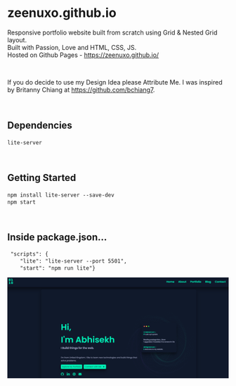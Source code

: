 # zeenuxo.github.io

Responsive portfolio website built from scratch using Grid & Nested Grid layout.
<br>
Built with Passion, Love and HTML, CSS, JS.
<br>
Hosted on Github Pages - https://zeenuxo.github.io/

<br>

If you do decide to use my Design Idea please Attribute Me. 
I was inspired by Britanny Chiang at https://github.com/bchiang7. 

<br>

## Dependencies
```
lite-server
```

<br>

## Getting Started
```
npm install lite-server --save-dev
npm start
```

<br>

## Inside package.json...
```
 "scripts": {
    "lite": "lite-server --port 5501", 
    "start": "npm run lite"}
```

![My Image](preview/preview.png)



